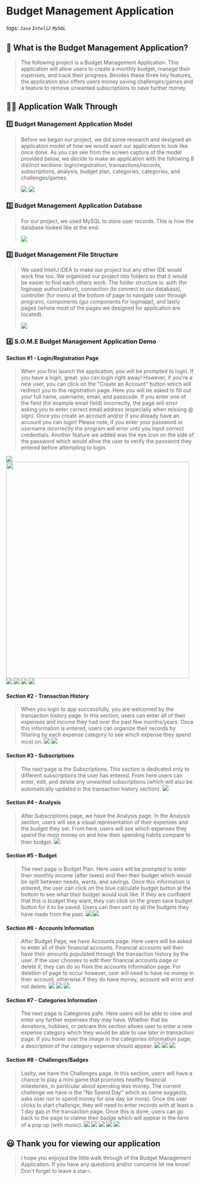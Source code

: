 # Budget Management Application

###### tags: `Java` `InteliJ` `MySQL`

## 📝 What is the Budget Management Application?
> The following project is a Budget Management Application. This application will allow users to create a monthly budget, manage their expenses, and track their progress.
> Besides these three key features, the application also offers users money saving challenges/games and a feature to remove unwanted subscriptions to save further money. 

## 👩‍🏫 Application Walk Through
### 1️⃣ Budget Management Application Model ###
> Before we began our project, we did some research and designed an application model of how we would want our application to look like once done. As you can see from the screen capture of the model provided below, we decide to make an application with the following 8 distinct sections: login/registration, transactions/records, subscriptions, analysis, budget plan, categories, categories, and challenges/games.
> 
>![](https://github.com/user-attachments/assets/dfcb2c65-09f4-4715-8892-aca617935690)
>![](https://github.com/user-attachments/assets/0b1e5a7a-64a3-407c-b11b-a8de0304ac68)
>
> 
### 2️⃣ Budget Management Application Database ###
> For our project, we used MySQL to store user records. This is how the database looked like at the end.
> 
>![](https://github.com/user-attachments/assets/9fd862b2-9bf4-4cb0-8d83-cdfa92245f1b)
>
> 
### 3️⃣ Budget Management File Structure ###
> We used InteliJ IDEA to make our project but any other IDE would work fine too.
> We organized our project into folders so that it would be easier to find each others work. The folder structure is: auth (for loginapp authorization), connection (to connect to our database), controller (for menu at the bottom of page to navigate user through program), components (gui components for loginapp), and lastly pages (where most of the pages we designed for application are located).
> 
>![](https://github.com/user-attachments/assets/e31eaea0-a95f-404b-bf2a-abc2ca0516c0)
>
> 
### 4️⃣ S.O.M.E Budget Management Application Demo ###
>
#### Section #1 - Login/Registration Page 
>When you first launch the application, you will be prompted to login. If you have a login, great: you can login right away! However, if you're a new user, you can click on the "Create an Account" button which will redirect you to the registration page. Here you will be asked to fill out your full name, username, email, and passcode. If you enter one of the field (for example email field) incorrectly, the page will error asking you to enter correct email address (especially when missing @ sign). Once you create an account and/or if you already have an account you can login! Please note, if you enter your password or username incorrectly the program will error until you input correct credentials. Another feature we added was the eye icon on the side of the password which would allow the user to verify the password they entered before attempting to login.
>
<tr>
    <td><img src="https://github.com/user-attachments/assets/85781922-f059-4dc8-9959-56dc4e0b6943"/></td>
    <td><img src="https://github.com/user-attachments/assets/b73046ad-fd85-4df1-af59-026e18c47c57" width="490" height="578"/></td>
</tr>
<tr>
    <td><img src="https://github.com/user-attachments/assets/137be4fa-6f5c-4131-9064-680311f00c54"/></td>
    <td><img src="https://github.com/user-attachments/assets/4184a196-256b-4acf-ad89-23f36c94ec91"/></td>
</tr>
<tr>
    <td><img src="https://github.com/user-attachments/assets/57e21e82-844f-445f-9610-6911485708b6"/></td>
    <td><img src="https://github.com/user-attachments/assets/4a6890e2-b2ff-4b4c-b249-9ee8aeb3e33a"/></td>
</tr>


#### Section #2 - Transaction History
>When you login to app successfully, you are welcomed by the transaction history page. In this section, users can enter all of their expenses and income they had over the past few months/years. Once this information is entered, users can organize their records by filtering by each expense category to see which expense they spend most on. 
>![](https://github.com/user-attachments/assets/e23c4c4c-a721-4cfd-af2b-c9f1289f5588)
>![](https://github.com/user-attachments/assets/74baff31-ab45-464e-80d2-226d6890c840)

#### Section #3 - Subscriptions
>The next page is the Subscriptions. This section is dedicated only to different subscriptions the user has entered. From here users can enter, edit, and delete any unwanted subscriptions (which will also be automatically updated in the transaction history section).
>![](https://github.com/user-attachments/assets/8cf6ba42-dc06-4719-8b93-d798c1e661ec)

#### Section #4 - Analysis
>After Subscriptions page, we have the Analysis page. In the Analysis section, users will see a visual representation of their expenses and the budget they set. From here, users will see which expenses they spend the most money on and how their spending habits compare to their budget.
>![](https://github.com/user-attachments/assets/a9529a5e-a7bf-4d8a-8611-e5dca39d4fc3)

#### Section #5 - Budget
>The next page is Budget Plan. Here users will be prompted to enter their monthly income (after taxes) and then their budget which would be split between needs, wants, and savings. Once this information is entered, the user can click on the blue calculate budget button at the bottom to see what their budget would look like. If they are confident that this is budget they want, they can click on the green save budget button for it to be saved. Users can then sort by all the budgets they have made from the past.
>![](https://github.com/user-attachments/assets/c43071bc-216e-4794-b2cf-12c94ab1d8ab)
>![](https://github.com/user-attachments/assets/0b0954c5-069c-4f9d-9701-a3d00d8cd2c7)

#### Section #6 - Accounts Information
>After Budget Page, we have Accounts page. Here users will be asked to enter all of their financial accounts. Financial accounts will then have their amounts populated through the transaction history by the user. If the user chooses to edit their financial accounts page or delete it, they can do so from the accounts information page. For deletion of page to occur however, user will need to have no money in their account, otherwise if they do have money, account will error and not delete. 
>![](https://github.com/user-attachments/assets/6e293e89-2db3-4161-80a9-f9ce9b3765e2)
>![](https://github.com/user-attachments/assets/4bca6270-45b5-4e30-a481-31f0128b1876)
>![](https://github.com/user-attachments/assets/63991f64-ad33-416b-8d4d-56fb53eb5090)

#### Section #7 - Categories Information
>The next page is Categories pafe. Here users will be able to view and enter any further expenses they may have. Whether that be donations, hobbies, or petcare this section allows user to enter a new expense category which they would be able to use later in transaction page. If you hover over the image in the categories information page, a description of the category expense should appear. 
>![](https://github.com/user-attachments/assets/37f4adb9-676d-4d6b-ba10-035f4ac78be4)
>![](https://github.com/user-attachments/assets/0569455c-eb29-4f2c-9851-6b2a4642df53)
>![](https://github.com/user-attachments/assets/533685bb-dbbf-466c-b359-add1278a811d)

#### Section #8 - Challenges/Badges
>Laslty, we have the Challenges page. In this section, users will have a chance to play a mini game that promotes healthy financial milestones, in particular about spending less money. The current challenge we have is the "No Spend Day" which as name suggests, asks user not to spend money for one day (or more). Once the user clicks to start challenge, they will need to enter records with at least a 1 day gap in the transaction page. Once this is done, users can go back to the page to claime their badge which will appear in the form of a pop up (with music). 
>![](https://github.com/user-attachments/assets/f59dc32b-cdd6-466b-acf8-0cc3a28de99c)
>![](https://github.com/user-attachments/assets/2e2fba1a-f4aa-48d3-85fe-21e18727d50d)
>![](https://github.com/user-attachments/assets/582049a3-2769-4a92-9b64-9592ae28bd79)
>![](https://github.com/user-attachments/assets/aa321d92-b801-468e-b849-c417e70783a6)
>![](https://github.com/user-attachments/assets/4e907882-9950-4c14-add5-8b9221c7b043)

## 😃 Thank you for viewing our application ##
> I hope you enjoyed the little walk through of the Budget Management Application. If you have any questions and/or concerns let me know! Don't forget to leave a star⭐️.
